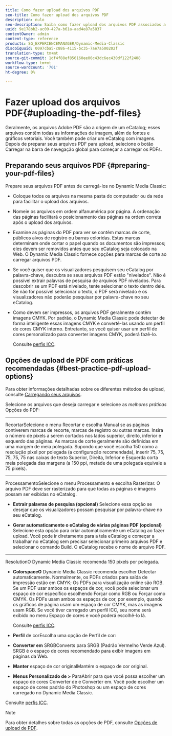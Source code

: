 ```yaml
---
title: Como fazer upload dos arquivos PDF
seo-title: Como fazer upload dos arquivos PDF
description: nulo
seo-description: Saiba como fazer upload dos arquivos PDF associados a um eCatalog.
uuid: 9e178bb2-ac09-427a-b61a-aad4e87a5837
contentOwner: admin
content-type: reference
products: SG_EXPERIENCEMANAGER/Dynamic-Media-Classic
discoiquuid: 0097cba5-c886-4115-bc35-7ae7a500202f
translation-type: tm+mt
source-git-commit: 1df4f88ef856160ee06c43dc6ec430df122f2408
workflow-type: tm+mt
source-wordcount: '701'
ht-degree: 0%

---
```



# Fazer upload dos arquivos PDF{#uploading-the-pdf-files}

Geralmente, os arquivos Adobe PDF são a origem de um eCatalog; esses arquivos contêm todas as informações de imagem, além de fontes e gráficos vetoriais. Você também pode criar um eCatalog com imagens. Depois de preparar seus arquivos PDF para upload, selecione o botão Carregar na barra de navegação global para começar a carregar os PDFs.

## Preparando seus arquivos PDF {#preparing-your-pdf-files}

Prepare seus arquivos PDF antes de carregá-los no Dynamic Media Classic:

* Coloque todos os arquivos na mesma pasta do computador ou da rede para facilitar o upload dos arquivos.
* Nomeie os arquivos em ordem alfanumérica por página. A ordenação das páginas facilitará o posicionamento das páginas na ordem correta após o upload dos arquivos.
* Examine as páginas do PDF para ver se contêm marcas de corte, públicos alvos de registro ou barras coloridas. Estas marcas determinam onde cortar o papel quando os documentos são impressos; eles devem ser removidos antes que seu eCatalog seja colocado na Web. O Dynamic Media Classic fornece opções para marcas de corte ao carregar arquivos PDF.
* Se você quiser que os visualizadores pesquisem seu eCatalog por palavra-chave, descubra se seus arquivos PDF estão &quot;nivelados&quot;. Não é possível extrair palavras de pesquisa de arquivos PDF nivelados. Para descobrir se um PDF está nivelado, tente selecionar o texto dentro dele. Se não for possível selecionar o texto, o PDF será nivelado e os visualizadores não poderão pesquisar por palavra-chave no seu eCatalog.
* Como devem ser impressos, os arquivos PDF geralmente contêm imagens CMYK. Por padrão, o Dynamic Media Classic pode detectar de forma inteligente essas imagens CMYK e convertê-las usando um perfil de cores CMYK interno. Entretanto, se você quiser usar um perfil de cores personalizado para converter imagens CMYK, poderá fazê-lo.

   Consulte [perfis ICC](icc-profiles.md#icc_profiles).

## Opções de upload de PDF com práticas recomendadas {#best-practice-pdf-upload-options}

Para obter informações detalhadas sobre os diferentes métodos de upload, consulte [Carregando seus arquivos](uploading-files.md#uploading_your_files).

Selecione os arquivos que deseja carregar e selecione as *melhores práticas* Opções do PDF:

* ****
RecortarSelecione o menu Recortar e escolha Manual se as páginas contiverem marcas de recorte, marcas de registro ou outras marcas. Insira o número de pixels a serem cortados nos lados superior, direito, inferior e esquerdo das páginas. As marcas de corte geralmente são definidas em uma margem de meia polegada. Supondo que você escolha 150 como a resolução pixel por polegada (a configuração recomendada), inserir 75, 75, 75, 75, 75 nas caixas de texto Superior, Direita, Inferior e Esquerda corta meia polegada das margens (a 150 ppi, metade de uma polegada equivale a 75 pixels).

* ****
ProcessamentoSelecione o menu Processamento e escolha Rasterizar. O arquivo PDF deve ser rasterizado para que todas as páginas e imagens possam ser exibidas no eCatalog.

* **Extrair palavras de pesquisa (opcional)**
Selecione essa opção se desejar que os visualizadores possam pesquisar por palavra-chave no seu eCatalog.

* **Gerar automaticamente o eCatalog de várias páginas PDF (opcional)**
Selecione esta opção para criar automaticamente um eCatalog ao fazer upload. Você pode ir diretamente para a tela eCatalog e começar a trabalhar no eCatalog sem precisar selecionar primeiro arquivos PDF e selecionar o comando Build. O eCatalog recebe o nome do arquivo PDF.

* ****
ResolutionO Dynamic Media Classic recomenda 150 pixels por polegada.

* **ColorspaceO**
Dynamic Media Classic recomenda escolher Detectar automaticamente. Normalmente, os PDFs criados para saída de impressão estão em CMYK; Os PDFs para visualização online são RGB. Se um PDF usar ambos os espaços de cor, você pode selecionar um espaço de cor específico escolhendo Forçar como RGB ou Forçar como CMYK. Os PDFs usam ambos os espaços de cor, por exemplo, quando os gráficos de página usam um espaço de cor CMYK, mas as imagens usam RGB. Se você tiver carregado um perfil ICC, seu nome será exibido no menu Espaço de cores e você poderá escolhê-lo lá.

   Consulte [perfis ICC](icc-profiles.md#icc_profiles).

* **Perfil**
de corEscolha uma opção de Perfil de cor:

* **Converter em**
SRGBConverts para SRGB (Padrão Vermelho Verde Azul). SRGB é o espaço de cores recomendado para exibir imagens em páginas da Web.

* **Manter**
espaço de cor originalMantém o espaço de cor original.

* **Menus Personalizado de >**
ParaAbrir para que você possa escolher um espaço de cores Converter de e Converter em. Você pode escolher um espaço de cores padrão do Photoshop ou um espaço de cores carregado no Dynamic Media Classic.

Consulte [perfis ICC](icc-profiles.md#icc_profiles).

>[!NOTE]
>
>Para obter detalhes sobre todas as opções de PDF, consulte [Opções de upload de PDF](pdfs.md#pdf_upload_options).


